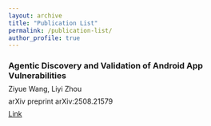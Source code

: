 ```yaml
---
layout: archive
title: "Publication List"
permalink: /publication-list/
author_profile: true
---
```


<div style="margin-bottom: 30px;">
  <h3 style="margin-bottom: 8px;">
    Agentic Discovery and Validation of Android App Vulnerabilities
  </h3>
  
  <div style="margin-bottom: 8px;">
    Ziyue Wang, Liyi Zhou
  </div>
  
  <div style="margin-bottom: 8px;">
    arXiv preprint arXiv:2508.21579
  </div>
  
  <div>
    <a href="https://arxiv.org/pdf/2508.21579" target="_blank">Link</a>
  </div>
</div>